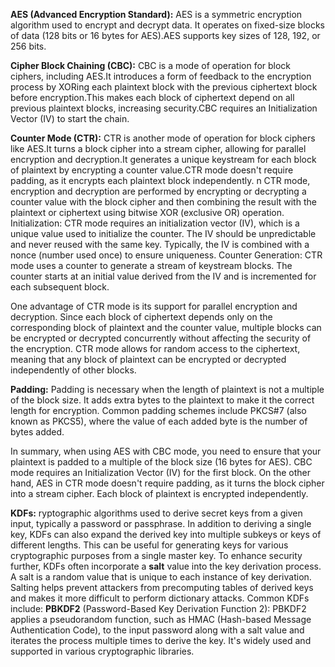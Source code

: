 **AES (Advanced Encryption Standard):**
AES is a symmetric encryption algorithm used to encrypt and decrypt data. It operates on fixed-size blocks of data (128 bits or 16 bytes for AES).AES supports key sizes of 128, 192, or 256 bits.

**Cipher Block Chaining (CBC):**
CBC is a mode of operation for block ciphers, including AES.It introduces a form of feedback to the encryption process by XORing each plaintext block with the previous ciphertext block before encryption.This makes each block of ciphertext depend on all previous plaintext blocks, increasing security.CBC requires an Initialization Vector (IV) to start the chain.

**Counter Mode (CTR):**
CTR is another mode of operation for block ciphers like AES.It turns a block cipher into a stream cipher, allowing for parallel encryption and decryption.It generates a unique keystream for each block of plaintext by encrypting a counter value.CTR mode doesn't require padding, as it encrypts each plaintext block independently. n CTR mode, encryption and decryption are performed by encrypting or decrypting a counter value with the block cipher and then combining the result with the plaintext or ciphertext using bitwise XOR (exclusive OR) operation. Initialization: CTR mode requires an initialization vector (IV), which is a unique value used to initialize the counter. The IV should be unpredictable and never reused with the same key. Typically, the IV is combined with a nonce (number used once) to ensure uniqueness.
Counter Generation: CTR mode uses a counter to generate a stream of keystream blocks. The counter starts at an initial value derived from the IV and is incremented for each subsequent block.

One advantage of CTR mode is its support for parallel encryption and decryption. Since each block of ciphertext depends only on the corresponding block of plaintext and the counter value, multiple blocks can be encrypted or decrypted concurrently without affecting the security of the encryption. CTR mode allows for random access to the ciphertext, meaning that any block of plaintext can be encrypted or decrypted independently of other blocks. 

**Padding:**
Padding is necessary when the length of plaintext is not a multiple of the block size. It adds extra bytes to the plaintext to make it the correct length for encryption. Common padding schemes include PKCS#7 (also known as PKCS5), where the value of each added byte is the number of bytes added.

In summary, when using AES with CBC mode, you need to ensure that your plaintext is padded to a multiple of the block size (16 bytes for AES). CBC mode requires an Initialization Vector (IV) for the first block. On the other hand, AES in CTR mode doesn't require padding, as it turns the block cipher into a stream cipher. Each block of plaintext is encrypted independently.

**KDFs:**
ryptographic algorithms used to derive secret keys from a given input, typically a password or passphrase. In addition to deriving a single key, KDFs can also expand the derived key into multiple subkeys or keys of different lengths. This can be useful for generating keys for various cryptographic purposes from a single master key. To enhance security further, KDFs often incorporate a **salt** value into the key derivation process. A salt is a random value that is unique to each instance of key derivation. Salting helps prevent attackers from precomputing tables of derived keys and makes it more difficult to perform dictionary attacks. Common KDFs include: **PBKDF2** (Password-Based Key Derivation Function 2): PBKDF2 applies a pseudorandom function, such as HMAC (Hash-based Message Authentication Code), to the input password along with a salt value and iterates the process multiple times to derive the key. It's widely used and supported in various cryptographic libraries.